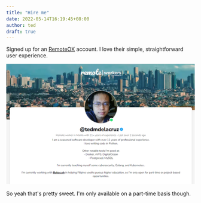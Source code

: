 ```yaml
---
title: "Hire me"
date: 2022-05-14T16:19:45+08:00
author: ted
draft: true
---
```


Signed up for an [RemoteOK](https://remoteok.com/@tedmdelacruz) account. I love their simple, straightforward user experience.

![RemoteOK Profile](/remoteok.PNG)

So yeah that's pretty sweet. I'm only available on a part-time basis though.

